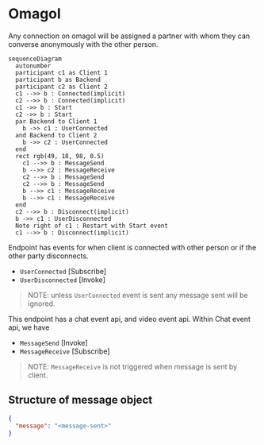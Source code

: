 # Omagol

Any connection on omagol will be assigned a partner with whom they can converse anonymously with the other person.

```mermaid
sequenceDiagram
  autonumber
  participant c1 as Client 1
  participant b as Backend
  participant c2 as Client 2
  c1 -->> b : Connected(implicit)
  c2 -->> b : Connected(implicit)
  c1 ->> b : Start 
  c2 ->> b : Start
  par Backend to Client 1
    b ->> c1 : UserConnected
  and Backend to Client 2
    b ->> c2 : UserConnected
  end
  rect rgb(49, 18, 98, 0.5)
    c1 -->> b : MessageSend
    b -->> c2 : MessageReceive 
    c2 -->> b : MessageSend
    c2 -->> b : MessageSend
    b -->> c1 : MessageReceive 
    b -->> c1 : MessageReceive 
  end
  c2 -->> b : Disconnect(implicit)
  b ->> c1 : UserDisconnected
  Note right of c1 : Restart with Start event
  c1 -->> b : Disconnect(implicit)
```
Endpoint has events for when client is connected with other person or if the other party disconnects.
- `UserConnected` [Subscribe]
- `UserDisconnected` [Invoke]

> NOTE: unless `UserConnected` event is sent any message sent will be ignored.

This endpoint has a chat event api, and video event api.
Within Chat event api, we have 
- `MessageSend` [Invoke]
- `MessageReceive` [Subscribe]


> NOTE: `MessageReceive` is not triggered when message is sent by client.

## Structure of message object

```json
{
  "message": "<message-sent>"
}
```
